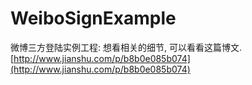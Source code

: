# WeiboSignExample
微博三方登陆实例工程: 想看相关的细节, 可以看看这篇博文.
[http://www.jianshu.com/p/b8b0e085b074](http://www.jianshu.com/p/b8b0e085b074)

